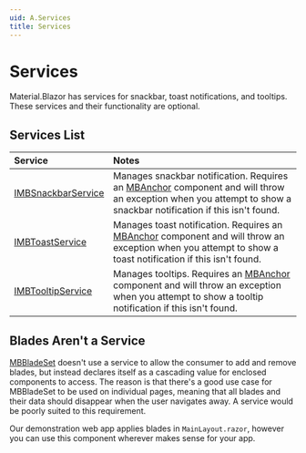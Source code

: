 ```yaml
---
uid: A.Services
title: Services
---
```

# Services

Material.Blazor has services for snackbar, toast notifications, and tooltips. These services and their functionality are optional.

## Services List

| Service | Notes |
| :------ | :---- |
| [IMBSnackbarService](xref:S.IMBSnackbarService) | Manages snackbar notification. Requires an [MBAnchor](xref:C.MBAnchor) component and will throw an exception when you attempt to show a snackbar notification if this isn't found. |
| [IMBToastService](xref:S.IMBToastService) | Manages toast notification. Requires an [MBAnchor](xref:C.MBAnchor) component and will throw an exception when you attempt to show a toast notification if this isn't found. |
| [IMBTooltipService](xref:S.IMBTooltipService) | Manages tooltips. Requires an [MBAnchor](xref:C.MBAnchor) component and will throw an exception when you attempt to show a tooltip notification if this isn't found. |

## Blades Aren't a Service

[MBBladeSet](xref:C.MBBladeSet) doesn't use a service to allow the consumer to add and remove blades, but instead declares itself as a cascading value for enclosed components to
access. The reason is that there's a good use case for MBBladeSet to be used on individual pages, meaning that all blades and their data should disappear when the user navigates
away. A service would be poorly suited to this requirement.

Our demonstration web app applies blades in `MainLayout.razor`, however you can use this component wherever makes sense for your app.